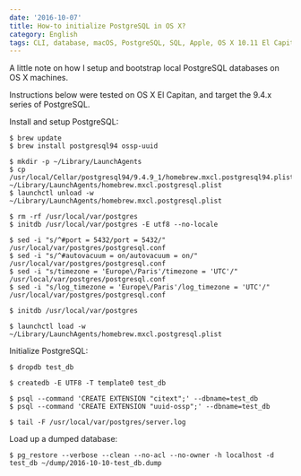 ```yaml
---
date: '2016-10-07'
title: How-to initialize PostgreSQL in OS X?
category: English
tags: CLI, database, macOS, PostgreSQL, SQL, Apple, OS X 10.11 El Capitan, Regular expression
---
```


A little note on how I setup and bootstrap local PostgreSQL databases on OS X
machines.

Instructions below were tested on OS X El Capitan, and target the 9.4.x series
of PostgreSQL.

Install and setup PostgreSQL:

```shell-session
$ brew update
$ brew install postgresql94 ossp-uuid

$ mkdir -p ~/Library/LaunchAgents
$ cp /usr/local/Cellar/postgresql94/9.4.9_1/homebrew.mxcl.postgresql94.plist ~/Library/LaunchAgents/homebrew.mxcl.postgresql.plist
$ launchctl unload -w ~/Library/LaunchAgents/homebrew.mxcl.postgresql.plist

$ rm -rf /usr/local/var/postgres
$ initdb /usr/local/var/postgres -E utf8 --no-locale

$ sed -i "s/^#port = 5432/port = 5432/" /usr/local/var/postgres/postgresql.conf
$ sed -i "s/^#autovacuum = on/autovacuum = on/" /usr/local/var/postgres/postgresql.conf
$ sed -i "s/timezone = 'Europe\/Paris'/timezone = 'UTC'/" /usr/local/var/postgres/postgresql.conf
$ sed -i "s/log_timezone = 'Europe\/Paris'/log_timezone = 'UTC'/" /usr/local/var/postgres/postgresql.conf

$ initdb /usr/local/var/postgres

$ launchctl load -w ~/Library/LaunchAgents/homebrew.mxcl.postgresql.plist
```

Initialize PostgreSQL:

```shell-session
$ dropdb test_db

$ createdb -E UTF8 -T template0 test_db

$ psql --command 'CREATE EXTENSION "citext";' --dbname=test_db
$ psql --command 'CREATE EXTENSION "uuid-ossp";' --dbname=test_db

$ tail -F /usr/local/var/postgres/server.log
```

Load up a dumped database:

```shell-session
$ pg_restore --verbose --clean --no-acl --no-owner -h localhost -d test_db ~/dump/2016-10-10-test_db.dump
```
